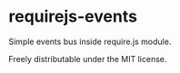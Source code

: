 requirejs-events
================

Simple events bus inside require.js module.

Freely distributable under the MIT license.